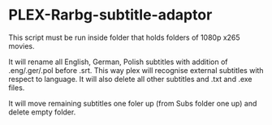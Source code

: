 # PLEX-Rarbg-subtitle-adaptor

This script must be run inside folder that holds folders of 1080p x265 movies.

It will rename all English, German, Polish subtitles with addition of .eng/.ger/.pol before .srt. This way plex will recognise external subtitles with respect to language. It will also delete all other subtitles and .txt and .exe files.

It will move remaining subtitles one foler up (from Subs folder one up) and delete empty folder.

